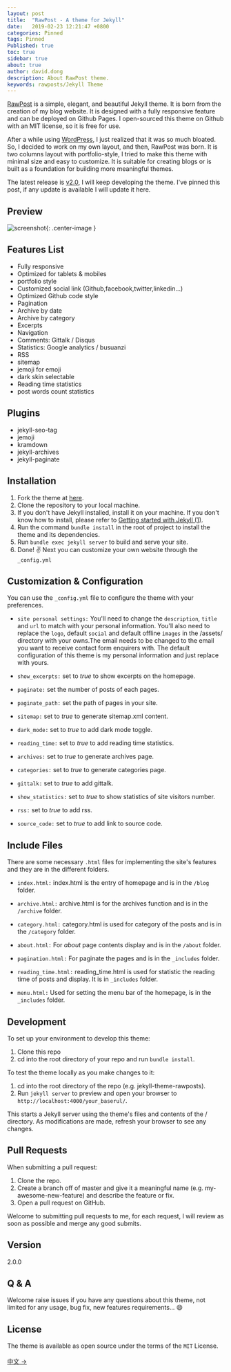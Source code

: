 ```yaml
---
layout: post
title:  "RawPost - A theme for Jekyll"
date:   2019-02-23 12:21:47 +0800
categories: Pinned
tags: Pinned
Published: true
toc: true
sidebar: true
about: true
author: david.dong
description: About RawPost theme.
keywords: rawposts/Jekyll Theme 
---
```

[RawPost](https://github.com/gangdong/jekyll-theme-rawposts/) is a simple, elegant, and beautiful Jekyll theme. It is born from the creation of my blog website. It is designed with a fully responsive feature and can be deployed on Github Pages. I open-sourced this theme on Github with an MIT license, so it is free for use.

After a while using [WordPress](https://wordpress.com/), I just realized that it was so much bloated. So, I decided to work on my own layout, and then, RawPost was born. It is two columns layout with portfolio-style, I tried to make this theme with minimal size and easy to customize. It is suitable for creating blogs or is built as a foundation for building more meaningful themes.

The latest release is [v2.0](https://github.com/gangdong/jekyll-theme-rawposts/releases), I will keep developing the theme. I've pinned this post, if any update is available I will update it here.


## Preview
![screenshot](https://cdn.jsdelivr.net/gh/gangdong/gangdong.github.io@dev/assets/screenshot.png){: .center-image }

## Features List
+ Fully responsive
+ Optimized for tablets & mobiles
+ portfolio style
+ Customized social link (Github,facebook,twitter,linkedin...)
+ Optimized Github code style
+ Pagination
+ Archive by date
+ Archive by category
+ Excerpts
+ Navigation
+ Comments: Gittalk / Disqus
+ Statistics: Google analytics / busuanzi 
+ RSS
+ sitemap
+ jemoji for emoji
+ dark skin selectable
+ Reading time statistics
+ post words count statistics

## Plugins
+ jekyll-seo-tag
+ jemoji
+ kramdown
+ jekyll-archives
+ jekyll-paginate

## Installation
1. Fork the theme at [here](https://github.com/gangdong/jekyll-theme-rawposts).
2. Clone the repository to your local machine.
3. If you don't have Jekyll installed, install it on your machine. If you don't know how to install, please refer to [Getting started with Jekyll (1)](https://gangdong.github.io/daviddong.github.io/web/2018/03/27/Web-jekyll-installation.html).
4. Run the command `bundle install` in the root of project to install the theme and its dependencies.
5. Run `bundle exec jekyll server` to build and serve your site.
6. Done! :v:  Next you can customize your own website through the `_config.yml`

## Customization & Configuration
You can use the `_config.yml` file to configure the theme with your preferences.

+ `site personal settings:`
You'll need to change the `description`, `title` and `url` to match with your personal information. You'll also need to replace the `logo`, default `social` and default offline `images` in the /assets/ directory with your owns.The email needs to be changed to the email you want to receive contact form enquirers with. 
The default configuration of this theme is my personal information and just replace with yours.

+ `show_excerpts:`
set to *true* to show excerpts on the homepage.

+ `paginate:`
set the number of posts of each pages.

+ `paginate_path:`
set the path of pages in your site.

+ `sitemap:`
set to *true* to generate sitemap.xml content.

+ `dark_mode:`
set to *true* to add dark mode toggle.

+ `reading_time:`
set to *true* to add reading time statistics.

+ `archives:`
set to *true* to generate archives page. 

+ `categories:`
set to *true* to generate categories page.

+ `gittalk:`
set to *true* to add gittalk. 

+ `show_statistics:`
set to *true* to show statistics of site visitors number.

+ `rss:`
set to *true* to add rss.

+ `source_code:` 
set to *true* to add link to source code.

## Include Files
There are some necessary `.html` files for implementing the site's features and they are in the different folders.

+ `index.html:`
index.html is the entry of homepage and is in the `/blog` folder.

+ `archive.html:`
archive.html is for the archives function and is in the `/archive` folder.

+ `category.html:`
category.html is used for category of the posts and is in the `/category` folder.

+ `about.html:`
For *about* page contents display and is in the `/about` folder.

+ `pagination.html:`
For paginate the pages and is in the `_includes` folder.

+ `reading_time.html:`
reading_time.html is used for statistic the reading time of posts and display. It is in `_includes` folder.

+ `menu.html:`
Used for setting the menu bar of the homepage, is in the `_includes` folder.

## Development
To set up your environment to develop this theme:

1. Clone this repo
2. cd into the root directory of your repo and run `bundle install`.

To test the theme locally as you make changes to it:

1. cd into the root directory of the repo (e.g. jekyll-theme-rawposts).
2. Run `jekyll server` to preview and open your browser to `http://localhost:4000/your_baserul/`.

This starts a Jekyll server using the theme's files and contents of the / directory. As modifications are made, refresh your browser to see any changes.

## Pull Requests
When submitting a pull request:

1. Clone the repo.
2. Create a branch off of master and give it a meaningful name (e.g. my-awesome-new-feature) and describe the feature or fix.
3. Open a pull request on GitHub.

Welcome to submitting pull requests to me, for each request, I will review as soon as possible and merge any good submits.

## Version
2.0.0

## Q & A
Welcome raise issues if you have any questions about this theme, not limited for any usage, bug fix, new features requirements... :smile:   

## License
The theme is available as open source under the terms of the `MIT` License. 
<br><br>
[中文 ->](https://dqdongg.com/blog/web/github/2019/02/22/Blog-Template.html)